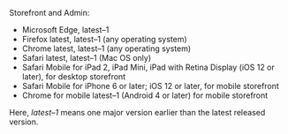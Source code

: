 Storefront and Admin:

*  Microsoft Edge, latest–1
*  Firefox latest, latest&ndash;1 (any operating system)
*  Chrome latest, latest&ndash;1 (any operating system)
*  Safari latest, latest&ndash;1 (Mac OS only)
*  Safari Mobile for iPad 2, iPad Mini, iPad with Retina Display (iOS 12 or later), for desktop storefront
*  Safari Mobile for iPhone 6 or later; iOS 12 or later, for mobile storefront
*  Chrome for mobile latest&ndash;1 (Android 4 or later) for mobile storefront

Here, _latest&ndash;1_ means one major version earlier than the latest released version.
